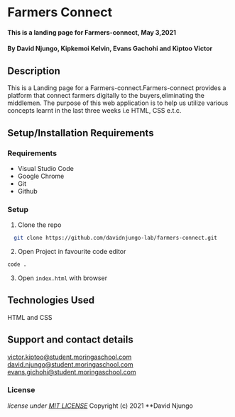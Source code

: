 # Farmers Connect
#### This is a landing page for Farmers-connect, May 3,2021
#### By **David Njungo, Kipkemoi Kelvin, Evans Gachohi and Kiptoo Victor**
## Description
This is a  Landing page for a Farmers-connect.Farmers-connect provides a platform that connect farmers digitally to the buyers,eliminating the middlemen. The purpose of this web application is to help us utilize various concepts learnt in the last three weeks i.e HTML, CSS e.t.c.
## Setup/Installation Requirements

### Requirements
* Visual Studio Code
* Google Chrome
* Git
* Github
### Setup
1. Clone the repo

```sh 
  git clone https://github.com/davidnjungo-lab/farmers-connect.git
  ```
2. Open Project in favourite code editor

  ```sh
  code .
  ```

3. Open `index.html` with browser

## Technologies Used
HTML and CSS
## Support and contact details
victor.kiptoo@student.moringaschool.com
david.njungo@student.moringaschool.com
evans.gichohi@student.moringaschool.com




### License
*license under [MIT LICENSE](LICENSE.txt)*
Copyright (c) 2021 **David Njungo
